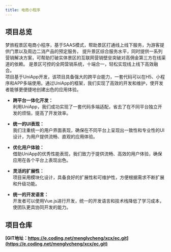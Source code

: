 ```yaml
---
title: 电商小程序
---
```



## 项目总览
梦旅程景区电商小程序，基于SAAS模式，帮助景区打通线上线下服务，为游客提供门票以及周边二消产品的预定服务，
提升景区综合服务水平，同时提供一系列营销解决方案，可帮助打破实体景区的互联网营销壁垒突破对高佣金第三方在线渠道的依赖。
是景区可控的全网营销系统，十端合一，轻松实现线上线下高效融合。  
项目基于UniApp开发，该项目具备强大的跨平台能力，一套代码可以在H5、小程序和APP多端使用。通过UniApp的框架，我们实现了高效的开发和维护，使开发者能够更便捷地创建出色的应用体验。

  - **跨平台一体化开发：**  
    利用UniApp，我们成功实现了一套代码多端适配，省去了在不同平台独立开发的烦恼，提高了开发效率。

  - **统一的UI表现：**  
    我们注重统一的用户界面表现，确保在不同平台上呈现出一致性和专业性的UI设计，为用户提供流畅、直观的应用体验。
  
  - **优化用户体验：**  
    借助UniApp的优秀性能表现，我们致力于提供流畅、高效的用户体验，确保应用在各个平台上表现出色。
  
  - **灵活的扩展性：**  
    项目采用模块化设计，具备良好的扩展性和可维护性，方便根据需求不断扩展和升级功能。
  
  - **统一的开发语言：**  
    开发者可以使用Vue.js进行开发，统一的开发语言和技术栈降低了学习成本，使团队更具协同开发的能力。


## 项目仓库

**[GIT地址：https://e.coding.net/menglvcheng/xcx/ec.git](https://e.coding.net/menglvcheng/xcx/ec.git)**

  